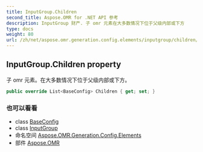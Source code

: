 ```yaml
---
title: InputGroup.Children
second_title: Aspose.OMR for .NET API 参考
description: InputGroup 财产. 子 omr 元素在大多数情况下位于父级内部或下方
type: docs
weight: 80
url: /zh/net/aspose.omr.generation.config.elements/inputgroup/children/
---
```

## InputGroup.Children property

子 omr 元素。在大多数情况下位于父级内部或下方。

```csharp
public override List<BaseConfig> Children { get; set; }
```

### 也可以看看

* class [BaseConfig](../../../aspose.omr.generation.config/baseconfig/)
* class [InputGroup](../)
* 命名空间 [Aspose.OMR.Generation.Config.Elements](../../inputgroup/)
* 部件 [Aspose.OMR](../../../)


